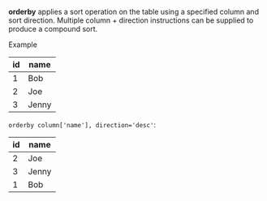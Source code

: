 **orderby** applies a sort operation on the table using a specified column and sort direction. Multiple column + direction instructions can be supplied to produce a compound sort.

Example

| id  | name  |
| --- | ----- |
| 1   | Bob   |
| 2   | Joe   |
| 3   | Jenny |

`orderby column['name'], direction='desc'`:

| id  | name  |
| --- | ----- |
| 2   | Joe   |
| 3   | Jenny |
| 1   | Bob   |

